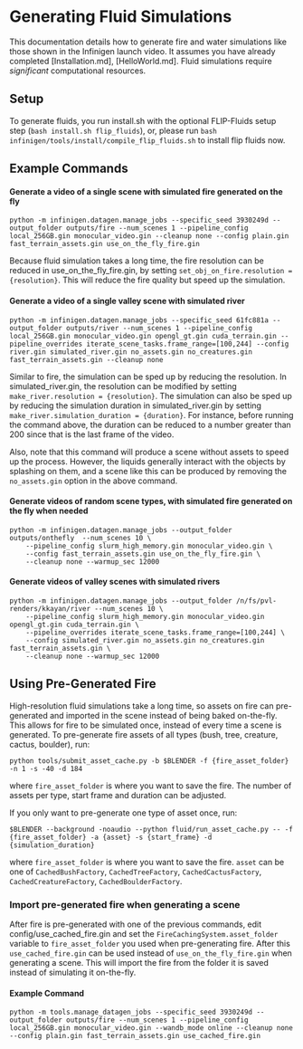 # Generating Fluid Simulations

This documentation details how to generate fire and water simulations like those shown in the Infinigen launch video. It assumes you have already completed [Installation.md], [HelloWorld.md]. Fluid simulations require *significant* computational resources.

## Setup

To generate fluids, you run install.sh with the optional FLIP-Fluids setup step (`bash install.sh flip_fluids`), or, please run `bash infinigen/tools/install/compile_flip_fluids.sh` to install flip fluids now.

## Example Commands

#### Generate a video of a single scene with simulated fire generated on the fly
```
python -m infinigen.datagen.manage_jobs --specific_seed 3930249d --output_folder outputs/fire --num_scenes 1 --pipeline_config local_256GB.gin monocular_video.gin --cleanup none --config plain.gin fast_terrain_assets.gin use_on_the_fly_fire.gin
```
Because fluid simulation takes a long time, the fire resolution can be reduced in use_on_the_fly_fire.gin, by setting `set_obj_on_fire.resolution = {resolution}`. This will reduce the fire quality but speed up the simulation.

#### Generate a video of a single valley scene with simulated river
```
python -m infinigen.datagen.manage_jobs --specific_seed 61fc881a --output_folder outputs/river --num_scenes 1 --pipeline_config local_256GB.gin monocular_video.gin opengl_gt.gin cuda_terrain.gin --pipeline_overrides iterate_scene_tasks.frame_range=[100,244] --config river.gin simulated_river.gin no_assets.gin no_creatures.gin fast_terrain_assets.gin --cleanup none 
```
Similar to fire, the simulation can be sped up by reducing the resolution. In simulated_river.gin, the resolution can be modified by setting `make_river.resolution = {resolution}`. The simulation can also be sped up by reducing the simulation duration in simulated_river.gin by setting `make_river.simulation_duration = {duration}`. For instance, before running the command above, the duration can be reduced to a number greater than 200 since that is the last frame of the video.

Also, note that this command will produce a scene without assets to speed up the process. However, the liquids generally interact with the objects by splashing on them, and a scene like this can be produced by removing the `no_assets.gin` option in the above command. 

#### Generate videos of random scene types, with simulated fire generated on the fly when needed
```
python -m infinigen.datagen.manage_jobs --output_folder outputs/onthefly  --num_scenes 10 \
    --pipeline_config slurm_high_memory.gin monocular_video.gin \
    --config fast_terrain_assets.gin use_on_the_fly_fire.gin \
    --cleanup none --warmup_sec 12000 
```

#### Generate videos of valley scenes with simulated rivers
```
python -m infinigen.datagen.manage_jobs --output_folder /n/fs/pvl-renders/kkayan/river --num_scenes 10 \
    --pipeline_config slurm_high_memory.gin monocular_video.gin opengl_gt.gin cuda_terrain.gin \
    --pipeline_overrides iterate_scene_tasks.frame_range=[100,244] \ 
    --config simulated_river.gin no_assets.gin no_creatures.gin fast_terrain_assets.gin \
    --cleanup none --warmup_sec 12000
```



## Using Pre-Generated Fire

High-resolution fluid simulations take a long time, so assets on fire can pre-generated and imported in the scene instead of being baked on-the-fly. This allows for fire to be simulated once, instead of every time a scene is generated. To pre-generate fire assets of all types (bush, tree, creature, cactus, boulder), run:
```
python tools/submit_asset_cache.py -b $BLENDER -f {fire_asset_folder} -n 1 -s -40 -d 184
```
where `fire_asset_folder` is where you want to save the fire. The number of assets per type, start frame and duration can be adjusted.  

If you only want to pre-generate one type of asset once, run:
```
$BLENDER --background -noaudio --python fluid/run_asset_cache.py -- -f {fire_asset_folder} -a {asset} -s {start_frame} -d {simulation_duration}
```
where `fire_asset_folder` is where you want to save the fire. `asset` can be one of `CachedBushFactory`, `CachedTreeFactory`, `CachedCactusFactory`, `CachedCreatureFactory`, `CachedBoulderFactory`. 

### Import pre-generated fire when generating a scene
After fire is pre-generated with one of the previous commands, edit config/use_cached_fire.gin and set the `FireCachingSystem.asset_folder` variable to `fire_asset_folder` you used when pre-generating fire. After this `use_cached_fire.gin` can be used instead of `use_on_the_fly_fire.gin` when generating a scene. This will import the fire from the folder it is saved instead of simulating it on-the-fly. 
#### Example Command
```
python -m tools.manage_datagen_jobs --specific_seed 3930249d --output_folder outputs/fire --num_scenes 1 --pipeline_config local_256GB.gin monocular_video.gin --wandb_mode online --cleanup none --config plain.gin fast_terrain_assets.gin use_cached_fire.gin
```
